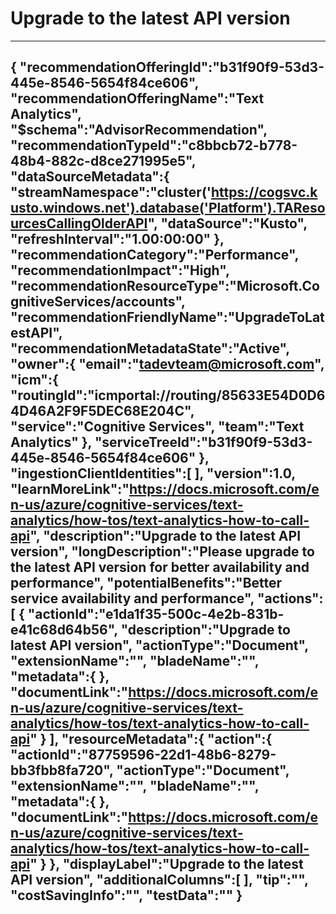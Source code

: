 <properties
    pageTitle="Upgrade to the latest API version."
    description="Please upgrade to the latest API version for better availability and performance."
    authors="tadevteam"
    ms.author="tadevteam"
    articleId="8788d668-a38a-4a16-82aa-8e3da84e4ee5_Public"
    selfHelpType="advisorRecommendationMetadata"
    cloudEnvironments="Public"
	ownershipId="CogSvc_TextAnalytics"
/>
# Upgrade to the latest API version
---
{
   "recommendationOfferingId":"b31f90f9-53d3-445e-8546-5654f84ce606",
   "recommendationOfferingName":"Text Analytics",
   "$schema":"AdvisorRecommendation",
   "recommendationTypeId":"c8bbcb72-b778-48b4-882c-d8ce271995e5",
   "dataSourceMetadata":{
      "streamNamespace":"cluster('https://cogsvc.kusto.windows.net').database('Platform').TAResourcesCallingOlderAPI",
      "dataSource":"Kusto",
      "refreshInterval":"1.00:00:00"
   },
   "recommendationCategory":"Performance",
   "recommendationImpact":"High",
   "recommendationResourceType":"Microsoft.CognitiveServices/accounts",
   "recommendationFriendlyName":"UpgradeToLatestAPI",
   "recommendationMetadataState":"Active",
   "owner":{
      "email":"tadevteam@microsoft.com",
      "icm":{
         "routingId":"icmportal://routing/85633E54D0D64D46A2F9F5DEC68E204C",
         "service":"Cognitive Services",
         "team":"Text Analytics"
      },
      "serviceTreeId":"b31f90f9-53d3-445e-8546-5654f84ce606"
   },
   "ingestionClientIdentities":[
   ],
   "version":1.0,
   "learnMoreLink":"https://docs.microsoft.com/en-us/azure/cognitive-services/text-analytics/how-tos/text-analytics-how-to-call-api",
   "description":"Upgrade to the latest API version",
   "longDescription":"Please upgrade to the latest API version for better availability and performance",
   "potentialBenefits":"Better service availability and performance",
   "actions":[
      {
         "actionId":"e1da1f35-500c-4e2b-831b-e41c68d64b56",
         "description":"Upgrade to latest API version",
         "actionType":"Document",
         "extensionName":"",
         "bladeName":"",
         "metadata":{
         },
         "documentLink":"https://docs.microsoft.com/en-us/azure/cognitive-services/text-analytics/how-tos/text-analytics-how-to-call-api"
      }
   ],
   "resourceMetadata":{
      "action":{
         "actionId":"87759596-22d1-48b6-8279-bb3fbb8fa720",
         "actionType":"Document",
         "extensionName":"",
         "bladeName":"",
         "metadata":{
         },
         "documentLink":"https://docs.microsoft.com/en-us/azure/cognitive-services/text-analytics/how-tos/text-analytics-how-to-call-api"
      }
   },
   "displayLabel":"Upgrade to the latest API version",
   "additionalColumns":[
   ],
   "tip":"",
   "costSavingInfo":"",
   "testData":""
}
---